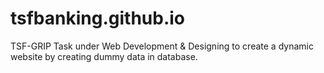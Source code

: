 # tsfbanking.github.io
TSF-GRIP Task under Web Development & Designing to create a dynamic website by creating dummy data in database.
